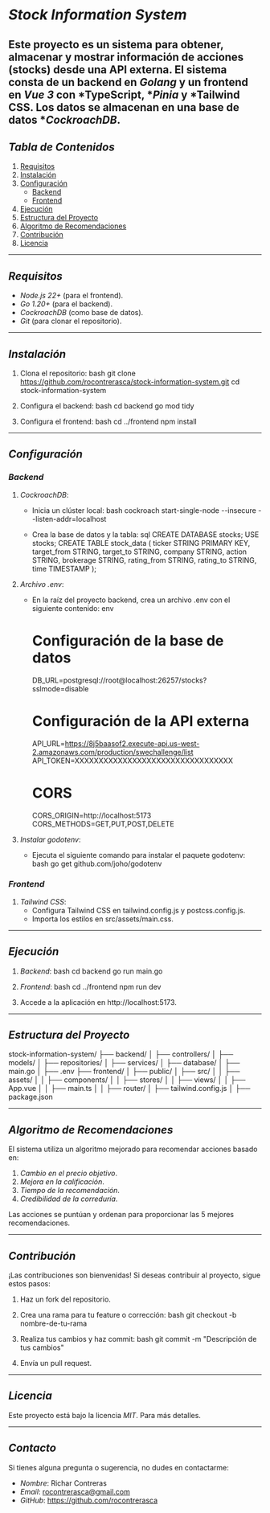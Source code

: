 # *Stock Information System*

Este proyecto es un sistema para obtener, almacenar y mostrar información de acciones (stocks) desde una API externa. El sistema consta de un backend en *Golang* y un frontend en *Vue 3* con *TypeScript, **Pinia* y *Tailwind CSS. Los datos se almacenan en una base de datos **CockroachDB*.
---

## *Tabla de Contenidos*

1. [Requisitos](#requisitos)
2. [Instalación](#instalación)
3. [Configuración](#configuración)
   - [Backend](#backend)
   - [Frontend](#frontend)
4. [Ejecución](#ejecución)
5. [Estructura del Proyecto](#estructura-del-proyecto)
6. [Algoritmo de Recomendaciones](#algoritmo-de-recomendaciones)
7. [Contribución](#contribución)
8. [Licencia](#licencia)

---

## *Requisitos*

- *Node.js 22+* (para el frontend).
- *Go 1.20+* (para el backend).
- *CockroachDB* (como base de datos).
- *Git* (para clonar el repositorio).

---

## *Instalación*

1. Clona el repositorio:
   bash
   git clone https://github.com/rocontrerasca/stock-information-system.git
   cd stock-information-system
   

2. Configura el backend:
   bash
   cd backend
   go mod tidy
   

3. Configura el frontend:
   bash
   cd ../frontend
   npm install
   

---

## *Configuración*

### *Backend*

1. *CockroachDB*:
   - Inicia un clúster local:
     bash
     cockroach start-single-node --insecure --listen-addr=localhost
     
   - Crea la base de datos y la tabla:
     sql
     CREATE DATABASE stocks;
     USE stocks;
     CREATE TABLE stock_data (
         ticker STRING PRIMARY KEY,
         target_from STRING,
         target_to STRING,
         company STRING,
         action STRING,
         brokerage STRING,
         rating_from STRING,
         rating_to STRING,
         time TIMESTAMP
     );     

2. *Archivo .env*:
   - En la raíz del proyecto backend, crea un archivo .env con el siguiente contenido:
     env
     # Configuración de la base de datos
     DB_URL=postgresql://root@localhost:26257/stocks?sslmode=disable

     # Configuración de la API externa
     API_URL=https://8j5baasof2.execute-api.us-west-2.amazonaws.com/production/swechallenge/list
     API_TOKEN=XXXXXXXXXXXXXXXXXXXXXXXXXXXXXXXXX
     
     # CORS
     CORS_ORIGIN=http://localhost:5173
     CORS_METHODS=GET,PUT,POST,DELETE

3. *Instalar godotenv*:
   - Ejecuta el siguiente comando para instalar el paquete godotenv:
     bash
     go get github.com/joho/godotenv
     

### *Frontend*

1. *Tailwind CSS*:
   - Configura Tailwind CSS en tailwind.config.js y postcss.config.js.
   - Importa los estilos en src/assets/main.css.

---

## *Ejecución*

1. *Backend*:
   bash
   cd backend
   go run main.go
   

2. *Frontend*:
   bash
   cd ../frontend
   npm run dev
   

3. Accede a la aplicación en http://localhost:5173.

---

## *Estructura del Proyecto*


stock-information-system/
├── backend/
│   ├── controllers/
│   ├── models/
│   ├── repositories/
│   ├── services/
│   ├── database/
│   ├── main.go
│   ├── .env
├── frontend/
│   ├── public/
│   ├── src/
│   │   ├── assets/
│   │   ├── components/
│   │   ├── stores/
│   │   ├── views/
│   │   ├── App.vue
│   │   ├── main.ts
│   │   ├── router/
│   ├── tailwind.config.js
│   ├── package.json


---

## *Algoritmo de Recomendaciones*

El sistema utiliza un algoritmo mejorado para recomendar acciones basado en:

1. *Cambio en el precio objetivo*.
2. *Mejora en la calificación*.
3. *Tiempo de la recomendación*.
4. *Credibilidad de la correduría*.

Las acciones se puntúan y ordenan para proporcionar las 5 mejores recomendaciones.

---

## *Contribución*

¡Las contribuciones son bienvenidas! Si deseas contribuir al proyecto, sigue estos pasos:

1. Haz un fork del repositorio.
2. Crea una rama para tu feature o corrección:
   bash
   git checkout -b nombre-de-tu-rama
   
3. Realiza tus cambios y haz commit:
   bash
   git commit -m "Descripción de tus cambios"
   
4. Envía un pull request.

---

## *Licencia*

Este proyecto está bajo la licencia *MIT*. Para más detalles.

---

## *Contacto*

Si tienes alguna pregunta o sugerencia, no dudes en contactarme:

- *Nombre*: Richar Contreras
- *Email*: rocontrerasca@gmail.com
- *GitHub*: https://github.com/rocontrerasca
